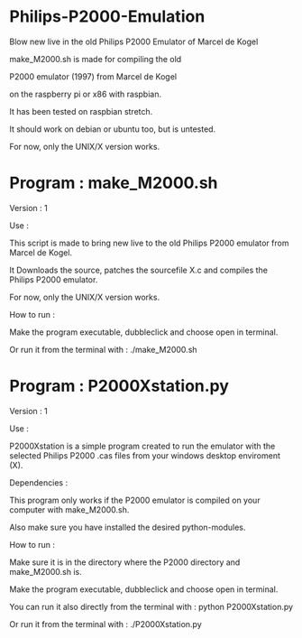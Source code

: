 # Philips-P2000-Emulation

Blow new live in the old Philips P2000 Emulator of Marcel de Kogel

make_M2000.sh is made for compiling the old  

P2000 emulator \(1997\) from Marcel de Kogel

on the raspberry pi or x86 with raspbian.

It has been tested on raspbian stretch.

It should work on debian or ubuntu too, but is untested.

For now, only the UNIX/X version works.

# Program : make_M2000.sh

Version : 1

Use : 

This script is made to bring new live to the old Philips P2000 emulator from Marcel de Kogel.

It Downloads the source, patches the sourcefile X.c and compiles the Philips P2000 emulator.

For now, only the UNIX/X version works.

How to run :

Make the program executable, dubbleclick and choose open in terminal.

Or run it from the terminal with : ./make_M2000.sh

# Program : P2000Xstation.py

Version : 1

Use : 

P2000Xstation is a simple program created to run the emulator with the selected Philips P2000 .cas files from your windows desktop enviroment (X).

Dependencies : 

This program only works if the P2000 emulator is compiled on your computer with make_M2000.sh.

Also make sure you have installed the desired python-modules.

How to run :

Make sure it is in the directory where the P2000 directory and make_M2000.sh is.

Make the program executable, dubbleclick and choose open in terminal.

You can run it also directly from the terminal with : python P2000Xstation.py

Or run it from the terminal with : ./P2000Xstation.py
